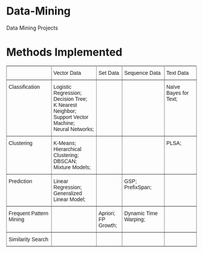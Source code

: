 # Data-Mining
Data Mining Projects




# Methods Implemented

<style type="text/css">
.tg  {border-collapse:collapse;border-spacing:0;}
.tg td{font-family:Arial, sans-serif;font-size:14px;padding:10px 5px;border-style:solid;border-width:1px;overflow:hidden;word-break:normal;border-color:black;}
.tg th{font-family:Arial, sans-serif;font-size:14px;font-weight:normal;padding:10px 5px;border-style:solid;border-width:1px;overflow:hidden;word-break:normal;border-color:black;}
.tg .tg-0pky{border-color:inherit;text-align:left;vertical-align:top}
</style>
<table class="tg">
  <tr>
    <th class="tg-0pky"></th>
    <th class="tg-0pky">Vector Data</th>
    <th class="tg-0pky">Set Data</th>
    <th class="tg-0pky">Sequence Data</th>
    <th class="tg-0pky">Text Data</th>
  </tr>
  <tr>
    <td class="tg-0pky">Classification</td>
    <td class="tg-0pky">Logistic Regression; <br>Decision Tree; <br>K Nearest Neighbor; <br>Support Vector Machine; <br>Neural Networks; </td>
    <td class="tg-0pky"></td>
    <td class="tg-0pky"></td>
    <td class="tg-0pky">Naïve Bayes for Text; </td>
  </tr>
  <tr>
    <td class="tg-0pky">Clustering</td>
    <td class="tg-0pky">K-Means; <br>Hierarchical Clustering; <br>DBSCAN;<br>Mixture Models; </td>
    <td class="tg-0pky"></td>
    <td class="tg-0pky"></td>
    <td class="tg-0pky">PLSA; </td>
  </tr>
  <tr>
    <td class="tg-0pky">Prediction</td>
    <td class="tg-0pky">Linear Regression; <br>Generalized Linear Model; </td>
    <td class="tg-0pky"></td>
    <td class="tg-0pky">GSP; <br>PrefixSpan; </td>
    <td class="tg-0pky"></td>
  </tr>
  <tr>
    <td class="tg-0pky">Frequent Pattern Mining</td>
    <td class="tg-0pky"></td>
    <td class="tg-0pky">Apriori; <br>FP Growth; </td>
    <td class="tg-0pky">Dynamic Time Warping; </td>
    <td class="tg-0pky"></td>
  </tr>
  <tr>
    <td class="tg-0pky">Similarity Search</td>
    <td class="tg-0pky"></td>
    <td class="tg-0pky"></td>
    <td class="tg-0pky"></td>
    <td class="tg-0pky"></td>
  </tr>
</table>